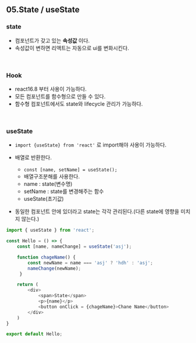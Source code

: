## 05.State / useState

### state
- 컴포넌트가 갖고 있는 **속성값** 이다.
- 속성값이 변하면 리액트는 자동으로 ui를 변화시킨다.

<br>

### Hook
- react16.8 부터 사용이 가능하다.
- 모든 컴포넌트를 함수형으로 만들 수 있다.
- 함수형 컴포넌트에서도 state와 lifecycle 관리가 가능하다.

<br>

### useState
- ```import {useState} from 'react'``` 로 import해야 사용이 가능하다.
- 배열로 반환한다.
  - ```const [name, setName] = useState();```
  - 배열구조분해를 사용한다.
  - name : state(변수명)
  - setName : state를 변경해주는 함수
  - useState(초기값)

- 동일한 컴포넌트 안에 있더라고 state는 각각 관리된다.(다른 state에 영향을 미치지 않는다.)

```javascript
import { useState } from 'react'; 

const Hello = () => {
    const [name, nameChange] = useState('asj');

    function chageName() {
        const newName = name === 'asj' ? 'hdh' : 'asj';
        nameChange(newName);
     }

    return (
        <div>
            <span>State</span>
            <p>{name}</p>
            <button onClick = {chageName}>Chane Name</button>
        </div>
    )
}

export default Hello;

```
